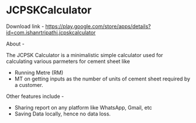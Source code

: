 # JCPSKCalculator
Download link - https://play.google.com/store/apps/details?id=com.ishanrtripathi.jcpskcalculator

About -

The JCPSK Calculator is a minimalistic simple calculator used for calculating various parmeters for cement sheet like
- Running Metre (RM)
- MT
on getting inputs as the number of units of cement sheet required by a customer.

Other features include -
- Sharing report on any platform like WhatsApp, Gmail, etc
- Saving Data locally, hence no data loss.
